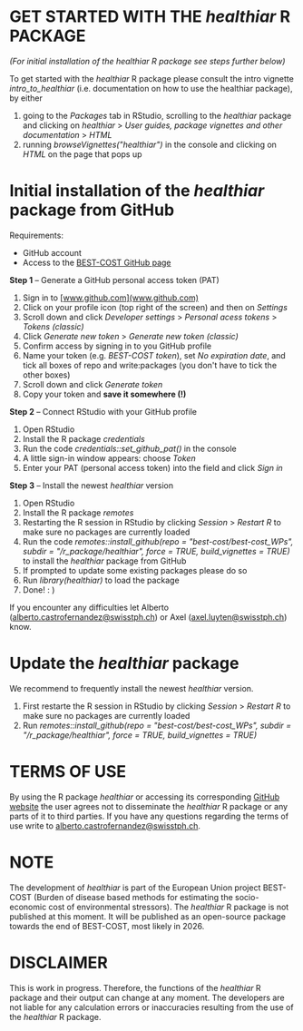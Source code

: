 # GET STARTED WITH THE *healthiar* R PACKAGE
*(For initial installation of the healthiar R package see steps further below)*

To get started with the *healthiar* R package please consult the intro vignette *intro_to_healthiar* (i.e. documentation on how to use the healthiar package), by either 
1) going to the *Packages* tab in RStudio, scrolling to the *healthiar* package and clicking on *healthiar* > *User guides, package vignettes and other documentation* > *HTML*
2) running *browseVignettes("healthiar")* in the console and clicking on *HTML* on the page that pops up

# Initial installation of the *healthiar* package from GitHub
Requirements:
- GitHub account
- Access to the [BEST-COST GitHub page](https://github.com/best-cost/best-cost_WPs)

**Step 1** – Generate a GitHub personal access token (PAT)
1.	Sign in to [www.github.com](www.github.com)
2.	Click on your profile icon (top right of the screen) and then on *Settings*
3.	Scroll down and click *Developer settings* > *Personal acess tokens* > *Tokens (classic)*
4.	Click *Generate new token* > *Generate new token (classic)*
5.	Confirm access by signing in to you GitHub profile
6.	Name your token (e.g. *BEST-COST token*), set *No expiration date*, and tick all boxes of repo and write:packages (you don't have to tick the other boxes)
7.	Scroll down and click *Generate token*
8.	Copy your token and **save it somewhere (!)**

**Step 2** – Connect RStudio with your GitHub profile
1.	Open RStudio
2.	Install the R package *credentials*
3.	Run the code *credentials::set_github_pat()* in the console
4.	A little sign-in window appears: choose *Token*
5.	Enter your PAT (personal access token) into the field and click *Sign in*

**Step 3** – Install the newest *healthiar* version 
1.	Open RStudio
2.	Install the R package *remotes*
3.	Restarting the R session in RStudio by clicking *Session* > *Restart R* to make sure no packages are currently loaded 
4.	Run the code *remotes::install_github(repo = "best-cost/best-cost_WPs", subdir = "/r_package/healthiar", force = TRUE, build_vignettes = TRUE)* to install the *healthiar* package from GitHub
5.	If prompted to update some existing packages please do so
6.	Run *library(healthiar)* to load the package
7.	Done! : )

If you encounter any difficulties let Alberto (<alberto.castrofernandez@swisstph.ch>) or Axel (<axel.luyten@swisstph.ch>) know.

# Update the *healthiar* package

We recommend to frequently install the newest *healthiar* version.
1.  First restarte the R session in RStudio by clicking *Session* > *Restart R* to make sure no packages are currently loaded 
2.  Run *remotes::install_github(repo = "best-cost/best-cost_WPs", subdir = "/r_package/healthiar", force = TRUE, build_vignettes = TRUE)*

# TERMS OF USE
By using the R package *healthiar* or accessing its corresponding [GitHub website](https://github.com/best-cost/best-cost_WPs) the user agrees not to disseminate the *healthiar* R package or any parts of it to third parties. If you have any questions regarding the terms of use write to <alberto.castrofernandez@swisstph.ch>.

# NOTE
The development of *healthiar* is part of the European Union project BEST-COST (Burden of disease based methods for estimating the socio-economic cost of environmental stressors). The *healthiar* R package is not published at this moment. It will be published as an open-source package towards the end of BEST-COST, most likely in 2026.

# DISCLAIMER
This is work in progress. Therefore, the functions of the *healthiar* R package and their output can change at any moment. The developers are not liable for any calculation errors or inaccuracies resulting from the use of the *healthiar* R package.
